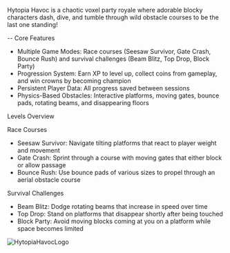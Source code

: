 Hytopia Havoc is a chaotic voxel party royale where adorable blocky characters dash, dive, and tumble through wild obstacle courses to be the last one standing!

-- Core Features

- Multiple Game Modes: Race courses (Seesaw Survivor, Gate Crash, Bounce Rush) and survival challenges (Beam Blitz, Top Drop, Block Party)
- Progression System: Earn XP to level up, collect coins from gameplay, and win crowns by becoming champion
- Persistent Player Data: All progress saved between sessions
- Physics-Based Obstacles: Interactive platforms, moving gates, bounce pads, rotating beams, and disappearing floors


Levels Overview

Race Courses

- Seesaw Survivor: Navigate tilting platforms that react to player weight and movement
- Gate Crash: Sprint through a course with moving gates that either block or allow passage
- Bounce Rush: Use bounce pads of various sizes to propel through an aerial obstacle course

Survival Challenges

- Beam Blitz: Dodge rotating beams that increase in speed over time
- Top Drop: Stand on platforms that disappear shortly after being touched
- Block Party: Avoid moving blocks coming at you on a platform while space becomes limited

![HytopiaHavocLogo](https://github.com/user-attachments/assets/1f6b25d2-0ecd-46d7-acd1-3578bd272e47)
